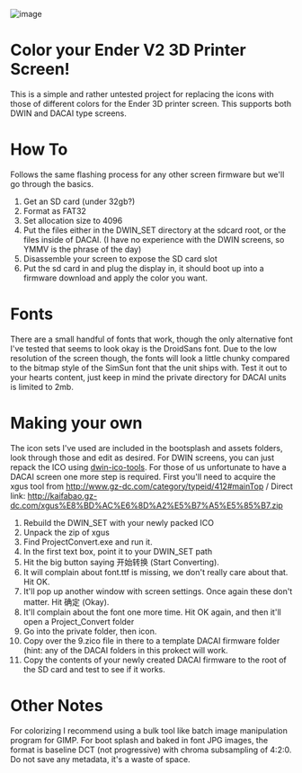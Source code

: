![image](https://user-images.githubusercontent.com/45508320/206162345-78630474-685d-4453-96c6-1d0343e1f3a7.png)


# Color your Ender V2 3D Printer Screen!
This is a simple and rather untested project for replacing the icons with those of different colors for the Ender 3D printer screen. This supports both DWIN and DACAI type screens.
# How To
Follows the same flashing process for any other screen firmware but we'll go through the basics.  
1. Get an SD card (under 32gb?)
2. Format as FAT32
3. Set allocation size to 4096
4. Put the files either in the DWIN_SET directory at the sdcard root, or the files inside of DACAI. (I have no experience with the DWIN screens, so YMMV is the phrase of the day)
5. Disassemble your screen to expose the SD card slot
6. Put the sd card in and plug the display in, it should boot up into a firmware download and apply the color you want.

# Fonts
There are a small handful of fonts that work, though the only alternative font I've tested that seems to look okay is the DroidSans font. Due to the low resolution of the screen though, the fonts will look a little chunky compared to the bitmap style of the SimSun font that the unit ships with. Test it out to your hearts content, just keep in mind the private directory for DACAI units is limited to 2mb.

# Making your own
The icon sets I've used are included in the bootsplash and assets folders, look through those and edit as desired. For DWIN screens, you can just repack the ICO using [dwin-ico-tools](https://github.com/b-pub/dwin-ico-tools). For those of us unfortunate to have a DACAI screen one more step is required. First you'll need to acquire the xgus tool from http://www.gz-dc.com/category/typeid/412#mainTop / Direct link: http://kaifabao.gz-dc.com/xgus%E8%BD%AC%E6%8D%A2%E5%B7%A5%E5%85%B7.zip
1. Rebuild the DWIN_SET with your newly packed ICO
2. Unpack the zip of xgus
3. Find ProjectConvert.exe and run it.
4. In the first text box, point it to your DWIN_SET path
5. Hit the big button saying 开始转换 (Start Converting).
6. It will complain about font.ttf is missing, we don't really care about that. Hit OK.
7. It'll pop up another window with screen settings. Once again these don't matter. Hit 确定 (Okay).
8. It'll complain about the font one more time. Hit OK again, and then it'll open a Project_Convert folder
9. Go into the private folder, then icon.
10. Copy over the 9.zico file in there to a template DACAI firmware folder (hint: any of the DACAI folders in this prokect will work.
11. Copy the contents of your newly created DACAI firmware to the root of the SD card and test to see if it works.

# Other Notes
For colorizing I recommend using a bulk tool like batch image manipulation program for GIMP. 
For boot splash and baked in font JPG images, the format is baseline DCT (not progressive) with chroma subsampling of 4:2:0. Do not save any metadata, it's a waste of space.
